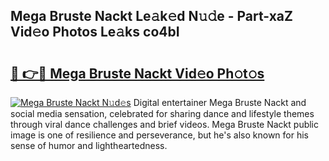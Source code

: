 ## Mega Bruste Nackt Le𝚊k𝚎d N𝚞𝚍e - Part-xaZ Vid𝚎o Photos Le𝚊ks co4bI

# <h2><a href="http://fb37yfh.evod.top/?m=Mega+Bruste+Nackt">🔗 👉🔴 Mega Bruste Nackt Vid𝚎o Ph𝚘t𝚘s</a></h2>

[![Mega Bruste Nackt N𝚞d𝚎s](https://i.imgur.com/8V9OHl7.gif)](http://fb37yfh.evod.top/?m=Mega+Bruste+Nackt)
Digital entertainer Mega Bruste Nackt and social media sensation, celebrated for sharing dance and lifestyle themes through viral dance challenges and brief videos. Mega Bruste Nackt public image is one of resilience and perseverance, but he's also known for his sense of humor and lightheartedness. 
